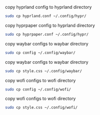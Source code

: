 copy hyprland config to hyprland directory
```bash
sudo cp hyprland.conf ~/.config/hypr/
```
copy hyprpaper config to hyprland directory
```bash
sudo cp hyprpaper.conf ~/.config/hypr/
```
copy waybar configs to waybar directory
```bash
sudo cp config ~/.config/waybar/
```
copy waybar configs to waybar directory
```bash
sudo cp style.css ~/.config/waybar/
```
copy wofi configs to wofi directory
```bash
sudo cp config ~/.config/wofi/
```
copy wofi configs to wofi directory
```bash
sudo cp style.css ~/.config/wofi/